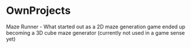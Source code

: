 # OwnProjects

Maze Runner - What started out as a 2D maze generation game ended up becoming a 3D cube maze generator (currently not used in a game sense yet)
